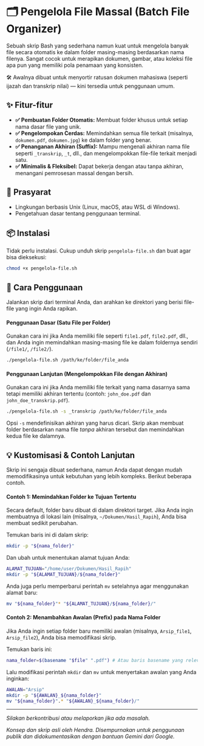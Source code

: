 # 🗂️ Pengelola File Massal (Batch File Organizer)

Sebuah skrip Bash yang sederhana namun kuat untuk mengelola banyak file secara otomatis ke dalam folder masing-masing berdasarkan nama filenya. Sangat cocok untuk merapikan dokumen, gambar, atau koleksi file apa pun yang memiliki pola penamaan yang konsisten.

🛠️ Awalnya dibuat untuk menyortir ratusan dokumen mahasiswa (seperti ijazah dan transkrip nilai) — kini tersedia untuk penggunaan umum.

## ✨ Fitur-fitur

-   **✅ Pembuatan Folder Otomatis:** Membuat folder khusus untuk setiap nama dasar file yang unik.
-   **✅ Pengelompokan Cerdas:** Memindahkan semua file terkait (misalnya, `dokumen.pdf`, `dokumen.jpg`) ke dalam folder yang benar.
-   **✅ Penanganan Akhiran (Suffix):** Mampu mengenali akhiran nama file seperti `_transkrip`, `_t`, dll., dan mengelompokkan file-file terkait menjadi satu.
-   **✅ Minimalis & Fleksibel:** Dapat bekerja dengan atau tanpa akhiran, menangani pemrosesan massal dengan bersih.

## 🔧 Prasyarat

-   Lingkungan berbasis Unix (Linux, macOS, atau WSL di Windows).
-   Pengetahuan dasar tentang penggunaan terminal.

## 📦 Instalasi

Tidak perlu instalasi. Cukup unduh skrip `pengelola-file.sh` dan buat agar bisa dieksekusi:
```bash
chmod +x pengelola-file.sh
```

## 🚀 Cara Penggunaan

Jalankan skrip dari terminal Anda, dan arahkan ke direktori yang berisi file-file yang ingin Anda rapikan.

#### Penggunaan Dasar (Satu File per Folder)

Gunakan cara ini jika Anda memiliki file seperti `file1.pdf`, `file2.pdf`, dll., dan Anda ingin memindahkan masing-masing file ke dalam foldernya sendiri (`/file1/`, `/file2/`).
```bash
./pengelola-file.sh /path/ke/folder/file_anda
```

#### Penggunaan Lanjutan (Mengelompokkan File dengan Akhiran)

Gunakan cara ini jika Anda memiliki file terkait yang nama dasarnya sama tetapi memiliki akhiran tertentu (contoh: `john_doe.pdf` dan `john_doe_transkrip.pdf`).
```bash
./pengelola-file.sh -s _transkrip /path/ke/folder/file_anda
```
Opsi `-s` mendefinisikan akhiran yang harus dicari. Skrip akan membuat folder berdasarkan nama file *tanpa* akhiran tersebut dan memindahkan kedua file ke dalamnya.

## 💡 Kustomisasi & Contoh Lanjutan

Skrip ini sengaja dibuat sederhana, namun Anda dapat dengan mudah memodifikasinya untuk kebutuhan yang lebih kompleks. Berikut beberapa contoh.

#### Contoh 1: Memindahkan Folder ke Tujuan Tertentu

Secara default, folder baru dibuat di dalam direktori target. Jika Anda ingin membuatnya di lokasi lain (misalnya, `~/Dokumen/Hasil_Rapih`), Anda bisa membuat sedikit perubahan.

Temukan baris ini di dalam skrip:
```bash
mkdir -p "${nama_folder}"
```
Dan ubah untuk menentukan alamat tujuan Anda:
```bash
ALAMAT_TUJUAN="/home/user/Dokumen/Hasil_Rapih"
mkdir -p "${ALAMAT_TUJUAN}/${nama_folder}"
```
Anda juga perlu memperbarui perintah `mv` setelahnya agar menggunakan alamat baru:
```bash
mv "${nama_folder}"* "${ALAMAT_TUJUAN}/${nama_folder}/"
```

#### Contoh 2: Menambahkan Awalan (Prefix) pada Nama Folder

Jika Anda ingin setiap folder baru memiliki awalan (misalnya, `Arsip_file1`, `Arsip_file2`), Anda bisa memodifikasi skrip.

Temukan baris ini:
```bash
nama_folder=$(basename "$file" ".pdf") # Atau baris basename yang relevan
```
Lalu modifikasi perintah `mkdir` dan `mv` untuk menyertakan awalan yang Anda inginkan:
```bash
AWALAN="Arsip"
mkdir -p "${AWALAN}_${nama_folder}"
mv "${nama_folder}".* "${AWALAN}_${nama_folder}/"
```

---
*Silakan berkontribusi atau melaporkan jika ada masalah.*

*Konsep dan skrip asli oleh Hendra. Disempurnakan untuk penggunaan publik dan didokumentasikan dengan bantuan Gemini dari Google.*
